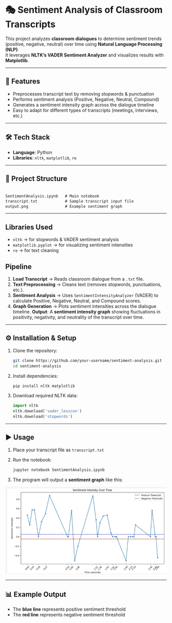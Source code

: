 

# 🎭 Sentiment Analysis of Classroom Transcripts

This project analyzes **classroom dialogues** to determine sentiment trends (positive, negative, neutral) over time using **Natural Language Processing (NLP)**.  
It leverages **NLTK’s VADER Sentiment Analyzer** and visualizes results with **Matplotlib**.

---

## 🚀 Features
- Preprocesses transcript text by removing stopwords & punctuation
- Performs sentiment analysis (Positive, Negative, Neutral, Compound)
- Generates a sentiment intensity graph across the dialogue timeline
- Easy to adapt for different types of transcripts (meetings, interviews, etc.)
---


## 🛠️ Tech Stack
- **Language**: Python  
- **Libraries**: `nltk`, `matplotlib`, `re`  

---

## 📂 Project Structure
```

SentimentAnalysis.ipynb   # Main notebook
transcript.txt            # Sample transcript input file
output.png                # Example sentiment graph

````
---
## Libraries Used

  * `nltk` → for stopwords & VADER sentiment analysis
  * `matplotlib.pyplot` → for visualizing sentiment intensities
  * `re` → for text cleaning
## Pipeline

  1. **Load Transcript** → Reads classroom dialogue from a `.txt` file.
  2. **Text Preprocessing** → Cleans text (removes stopwords, punctuations, etc.).
  3. **Sentiment Analysis** → Uses `SentimentIntensityAnalyzer` (VADER) to calculate Positive, Negative, Neutral, and Compound scores.
  4. **Graph Generation** → Plots sentiment intensities across the dialogue timeline.
  **Output**: A **sentiment intensity graph** showing fluctuations in positivity, negativity, and neutrality of the transcript over time.



---

## ⚙️ Installation & Setup

1. Clone the repository:
   ```bash
   git clone https://github.com/your-username/sentiment-analysis.git
   cd sentiment-analysis


2. Install dependencies:

   ```bash
   pip install nltk matplotlib
   ```

3. Download required NLTK data:

   ```python
   import nltk
   nltk.download('vader_lexicon')
   nltk.download('stopwords')
   ```

---

## ▶️ Usage

1. Place your transcript file as `transcript.txt`
2. Run the notebook:

   ```bash
   jupyter notebook SentimentAnalysis.ipynb
   ```
3. The program will output a **sentiment graph** like this:

![Sentiment Graph](sample_output.jpg)

---

## 📊 Example Output

* The **blue line** represents positive sentiment threshold
* The **red line** represents negative sentiment threshold






